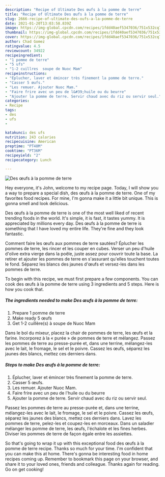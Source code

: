 ```yaml
---
description: "Recipe of Ultimate Des œufs à la pomme de terre"
title: "Recipe of Ultimate Des œufs à la pomme de terre"
slug: 2666-recipe-of-ultimate-des-oufs-a-la-pomme-de-terre
date: 2021-01-20T13:03:58.839Z
image: https://img-global.cpcdn.com/recipes/1fdd40aef5347036/751x532cq70/des-oeufs-a-la-pomme-de-terre-photo-principale-de-la-recette.jpg
thumbnail: https://img-global.cpcdn.com/recipes/1fdd40aef5347036/751x532cq70/des-oeufs-a-la-pomme-de-terre-photo-principale-de-la-recette.jpg
cover: https://img-global.cpcdn.com/recipes/1fdd40aef5347036/751x532cq70/des-oeufs-a-la-pomme-de-terre-photo-principale-de-la-recette.jpg
author: Chad Gomez
ratingvalue: 4.5
reviewcount: 34922
recipeingredient:
- "1 pomme de terre"
- "5 ufs"
- "1-2 cuillres  soupe de Nuoc Mam"
recipeinstructions:
- "Éplucher, laver et émincer très finement la pomme de terre."
- "Casser 5 œufs."
- "Les remuer. Ajouter Nuoc Mam."
- "Faire frire avec un peu de l&#39;huile ou du beurre"
- "Ajouter la pomme de terre. Servir chaud avec du riz ou servir seul."
categories:
- Recipe
tags:
- des
- ufs
- 

katakunci: des ufs  
nutrition: 243 calories
recipecuisine: American
preptime: "PT40M"
cooktime: "PT36M"
recipeyield: "2"
recipecategory: Lunch

---
```



![Des œufs à la pomme de terre](https://img-global.cpcdn.com/recipes/1fdd40aef5347036/751x532cq70/des-oeufs-a-la-pomme-de-terre-photo-principale-de-la-recette.jpg)

Hey everyone, it's John, welcome to my recipe page. Today, I will show you a way to prepare a special dish, des œufs à la pomme de terre. One of my favorites food recipes. For mine, I'm gonna make it a little bit unique. This is gonna smell and look delicious.

Des œufs à la pomme de terre is one of the most well liked of recent trending foods in the world. It's simple, it is fast, it tastes yummy. It is appreciated by millions every day. Des œufs à la pomme de terre is something that I have loved my entire life. They're fine and they look fantastic.

Comment faire les œufs aux pommes de terre sautées? Éplucher les pommes de terre, les rincer et les couper en cubes. Verser un peu d&#39;huile d&#39;olive extra vierge dans la poêle, juste assez pour couvrir toute la base. La retirer et ajouter les pommes de terre en s&#39;assurant qu&#39;elles touchent toutes le fond. Séparez les blancs des jaunes d&#39;œufs et versez-les dans les pommes de terre.


To begin with this recipe, we must first prepare a few components. You can cook des œufs à la pomme de terre using 3 ingredients and 5 steps. Here is how you cook that.

<!--inarticleads1-->

##### The ingredients needed to make Des œufs à la pomme de terre:

1. Prepare 1 pomme de terre
1. Make ready 5 œufs
1. Get 1-2 cuillère(s) à soupe de Nuoc Mam


Dans le bol du mixeur, placez la chair de pommes de terre, les œufs et la farine. Incorporez à la « purée » de pommes de terre et mélangez. Passez les pommes de terre au presse-purée et, dans une terrine, mélangez-les avec le lait, le fromage, le sel et le poivre. Cassez les œufs, séparez les jaunes des blancs, mettez ces derniers dans. 

<!--inarticleads2-->

##### Steps to make Des œufs à la pomme de terre:

1. Éplucher, laver et émincer très finement la pomme de terre.
1. Casser 5 œufs.
1. Les remuer. Ajouter Nuoc Mam.
1. Faire frire avec un peu de l&#39;huile ou du beurre
1. Ajouter la pomme de terre. Servir chaud avec du riz ou servir seul.


Passez les pommes de terre au presse-purée et, dans une terrine, mélangez-les avec le lait, le fromage, le sel et le poivre. Cassez les œufs, séparez les jaunes des blancs, mettez ces derniers dans. Lavez les pommes de terre, pelez-les et coupez-les en morceaux. Dans un saladier mélanger les pomme de terre, les œufs, l&#39;échalote et les fines herbes. Diviser les pommes de terre de façon égale entre les assiettes. 

So that's going to wrap it up with this exceptional food des œufs à la pomme de terre recipe. Thanks so much for your time. I'm confident that you can make this at home. There's gonna be interesting food in home recipes coming up. Remember to bookmark this page on your browser, and share it to your loved ones, friends and colleague. Thanks again for reading. Go on get cooking!
